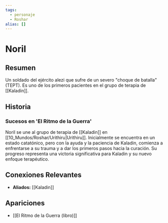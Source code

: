 ```yaml
---
tags:
  - personaje
  - Roshar
alias: []
---
```


# Noril

## Resumen
Un soldado del ejército alezi que sufre de un severo "choque de batalla" (TEPT). Es uno de los primeros pacientes en el grupo de terapia de [[Kaladin]].

## Historia
### Sucesos en 'El Ritmo de la Guerra'
Noril se une al grupo de terapia de [[Kaladin]] en [[10_Mundos/Roshar/Urithiru|Urithiru]]. Inicialmente se encuentra en un estado catatónico, pero con la ayuda y la paciencia de Kaladin, comienza a enfrentarse a su trauma y a dar los primeros pasos hacia la curación. Su progreso representa una victoria significativa para Kaladin y su nuevo enfoque terapéutico.

## Conexiones Relevantes
* **Aliados:** [[Kaladin]]

## Apariciones
* [[El Ritmo de la Guerra (libro)]]
